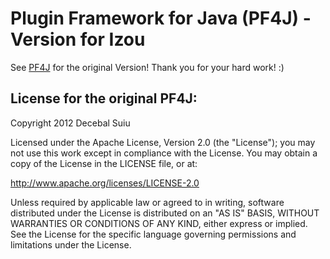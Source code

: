 Plugin Framework for Java (PF4J) - Version for Izou
=====================
See [PF4J](https://github.com/decebals/pf4j) for the original Version! Thank you for your hard work! :)

License for the original PF4J:
--------------
Copyright 2012 Decebal Suiu
 
Licensed under the Apache License, Version 2.0 (the "License"); you may not use this work except in compliance with
the License. You may obtain a copy of the License in the LICENSE file, or at:
 
http://www.apache.org/licenses/LICENSE-2.0
 
Unless required by applicable law or agreed to in writing, software distributed under the License is distributed on
an "AS IS" BASIS, WITHOUT WARRANTIES OR CONDITIONS OF ANY KIND, either express or implied. See the License for the
specific language governing permissions and limitations under the License.
